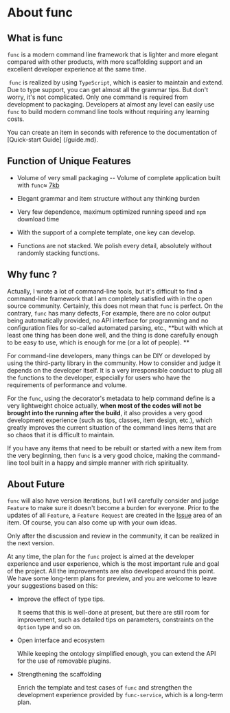
# About func
## What is func

  `func` is a modern command line framework that is lighter and more elegant compared with other products, 
with more scaffolding support and an excellent developer experience at the same time.
  
  `func` is realized by using `TypeScript`, which is easier to maintain and extend. Due to type support, 
you can get almost all the grammar tips. But don't worry, it's not complicated. 
Only one command is required from development to packaging. 
Developers at almost any level can easily use `func` to build modern command line tools without requiring any learning costs.

  You can create an item in seconds with reference to the documentation of [Quick-start Guide] (/guide.md).

## Function of Unique Features

  - Volume of very small packaging -- Volume of complete application built with `func`≈ [7kb](https://github.com/unix/func/blob/master/examples/gzbundle/archived.tar.gz)

  - Elegant grammar and item structure without any thinking burden
  
  - Very few dependence, maximum optimized running speed and `npm` download time
  
  - With the support of a complete template, one key can develop.
  
  - Functions are not stacked. We polish every detail, absolutely without randomly stacking functions.

## Why func ?

Actually, I wrote a lot of command-line tools, but it's difficult to find a command-line framework that 
I am completely satisfied with in the open source community. Certainly, this does not mean that `func` is perfect. 
On the contrary, `func` has many defects, For example, there are no color output being automatically provided, 
no API interface for programming and no configuration files for so-called automated parsing, etc., 
**but with which at least one thing has been done well, and the thing is done carefully enough to be easy to use,
which is enough for me (or a lot of people). **

For command-line developers, many things can be DIY or developed by using the third-party library in the community. 
How to consider and judge it depends on the developer itself. It is a very irresponsible conduct to plug all the functions to the developer,
especially for users who have the requirements of performance and volume. 

For the `func`, using the decorator's metadata to help command define is a very lightweight choice actually, 
**when most of the codes will not be brought into the running after the build**,
it also provides a very good development experience (such as tips, classes, item design, etc.), 
which greatly improves the current situation of the command lines items that are so chaos that it is difficult to maintain. 

If you have any items that need to be rebuilt or started with a new item from the very beginning,
then `func` is a very good choice, making the command-line tool built in a happy and simple manner with rich spirituality.

## About Future

`func` will also have version iterations, but I will carefully consider and judge `Feature` to make sure it doesn't become a burden for everyone. 
Prior to the updates of all `Feature`, a `Feature Request` are created in the [Issue](https://github.com/unix/func/issues) area of an item. 
Of course, you can also come up with your own ideas.

Only after the discussion and review in the community, it can be realized in the next version.

At any time, the plan for the `func` project is aimed at the developer experience and user experience, 
which is the most important rule and goal of the project. All the improvements are also developed around this point. 
We have some long-term plans for preview, and you are welcome to leave your suggestions based on this:

- Improve the effect of type tips.

  It seems that this is well-done at present, but there are still room for improvement, 
such as detailed tips on parameters, constraints on the `Option` type and so on.
  
- Open interface and ecosystem

  While keeping the ontology simplified enough, you can extend the API for the use of removable plugins.
  
- Strengthening the scaffolding

  Enrich the template and test cases of `func` and strengthen the development experience provided by `func-service`, which is a long-term plan.

